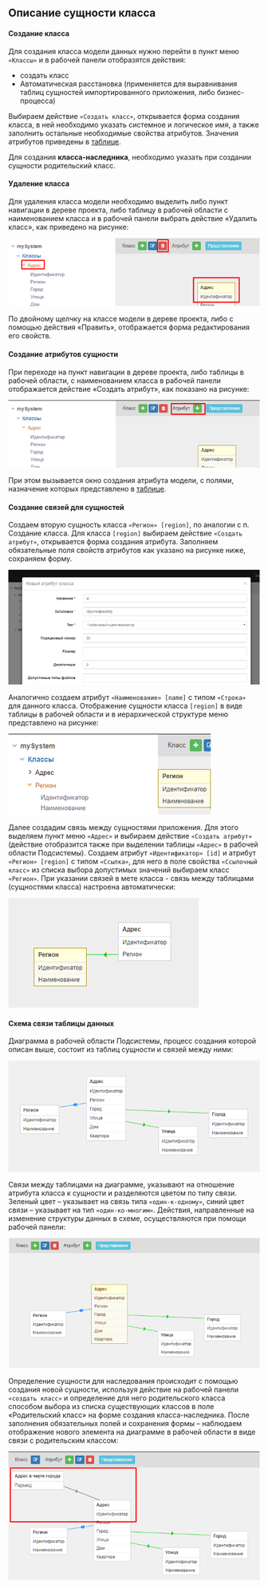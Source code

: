 ## Описание сущности класса

#### Создание класса
Для создания класса модели данных нужно перейти в пункт меню `«Классы»` и в рабочей панели отобразятся действия:
  - создать класс
  - Автоматическая расстановка (применяется для выравнивания таблиц сущностей импортированного приложения, либо бизнес-процесса)

Выбираем действие `«Создать класс»`, открывается форма создания класса, в ней необходимо указать системное и логическое имя, а также заполнить остальные необходимые свойства атрибутов. Значения атрибутов приведены в [таблице](docs/ru/system_folder/table1.md).

Для создания **класса-наследника**, необходимо указать при создании сущности родительский класс.

#### Удаление класса
Для удаления класса модели необходимо выделить либо пункт навигации в дереве проекта, либо таблицу в рабочей области с наименованием класса и в рабочей панели выбрать действие «Удалить класс», как приведено на рисунке:

![5](docs/ru/system_folder/5.png)

По двойному щелчку на классе модели в дереве проекта, либо с помощью действия «Править», отображается форма редактирования его свойств.

#### Создание атрибутов сущности

При переходе на пункт навигации в дереве проекта, либо таблицы в рабочей области, с наименованием класса в рабочей панели отображается действие «Создать атрибут», как показано на рисунке:

![7](docs/ru/system_folder/7.png)

При этом вызывается окно создания атрибута модели, с полями, назначение которых представлено в [таблице](docs/ru/system_folder/table2.md).

#### Создание связей для сущностей

Создаем вторую сущность класса `«Регион» [region]`, по аналогии с п. Создание класса.
Для класса `[region]` выбираем действие `«Создать атрибут»`, открывается форма создания атрибута. Заполняем обязательные поля свойств атрибутов как указано на рисунке ниже, сохраняем форму.

![8](docs/ru/system_folder/8.png)

Аналогично создаем атрибут `«Наименование» [name]` с типом `«Строка»` для данного класса. Отображение сущности класса `[region]` в виде таблицы в рабочей области и в иерархической структуре меню представлено на рисунке:

![9](docs/ru/system_folder/9.png)

Далее создадим связь между сущностями приложения. Для этого выделяем пункт меню `«Адрес»` и выбираем действие `«Создать атрибут»` (действие отобразится также при выделении таблицы `«Адрес»` в рабочей области Подсистемы). Создаем атрибут `«Идентификатор» [id]` и атрибут `«Регион» [region]` с типом `«Ссылка»`, для него в поле свойства `«Ссылочный класс»` из списка выбора допустимых значений выбираем класс `«Регион»`.
При указании связей в мете класса - связь между таблицами (сущностями класса) настроена автоматически:

![10](docs/ru/system_folder/10.png)

#### Схема связи таблицы данных

Диаграмма в рабочей области Подсистемы, процесс создания которой описан выше, состоит из таблиц сущности и связей между ними:

![11](docs/ru/system_folder/11.png)

Связи между таблицами на диаграмме, указывают на отношение атрибута класса к сущности и разделяются цветом по типу связи. Зеленый цвет – указывает на связь типа `«один-к-одному»`, синий цвет связи – указывает на тип `«один-ко-многим»`.
Действия, направленные на изменение структуры данных в схеме, осуществляются при помощи рабочей панели:

![12](docs/ru/system_folder/12.png)

Определение сущности для наследования происходит с помощью создания новой сущности, используя действие на рабочей панели `«создать класс»` и определение для него родительского класса способом выбора из списка существующих классов в поле «Родительский класс» на форме создания класса-наследника. После заполнения обязательных полей и сохранения формы – наблюдаем отображение нового элемента на диаграмме в рабочей области в виде связи с родительским классом:

![13](docs/ru/system_folder/13.png)